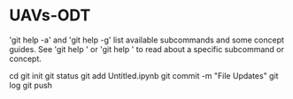 # UAVs-ODT

'git help -a' and 'git help -g' list available subcommands and some
concept guides. See 'git help <command>' or 'git help <concept>'
to read about a specific subcommand or concept.

cd <path>
git init
git status
git add Untitled.ipynb
git commit -m "File Updates"
git log
git push